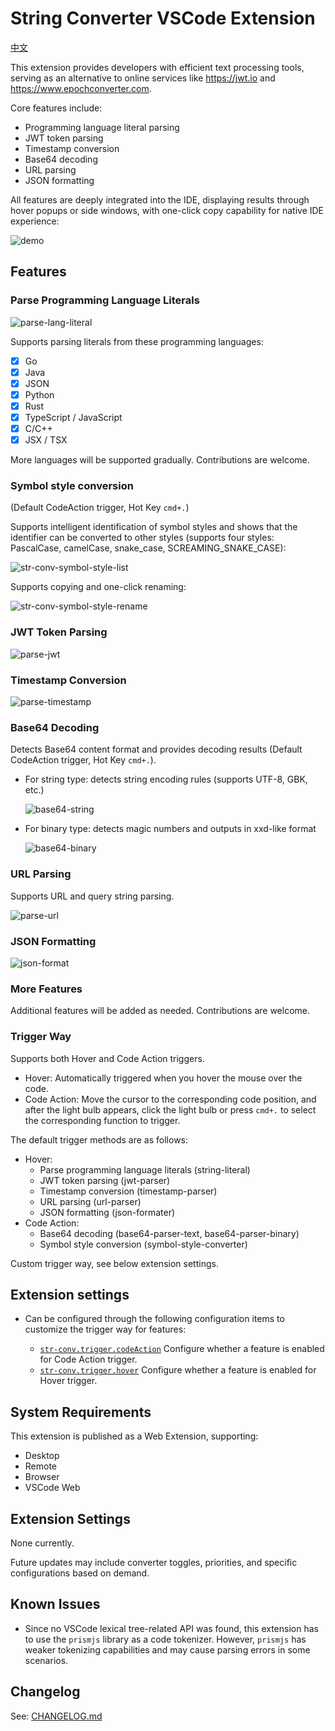 # String Converter VSCode Extension

[中文](./README_zh-CN.md)

This extension provides developers with efficient text processing tools, serving as an alternative to online services like https://jwt.io and https://www.epochconverter.com.

Core features include:

- Programming language literal parsing
- JWT token parsing
- Timestamp conversion
- Base64 decoding
- URL parsing
- JSON formatting

All features are deeply integrated into the IDE, displaying results through hover popups or side windows, with one-click copy capability for native IDE experience:

![demo](images/str-conv-demo.png)

## Features

### Parse Programming Language Literals

![parse-lang-literal](images/str-conv-lang-literal.png)

Supports parsing literals from these programming languages:

- [x] Go
- [x] Java
- [x] JSON
- [x] Python
- [x] Rust
- [x] TypeScript / JavaScript
- [x] C/C++
- [x] JSX / TSX

More languages will be supported gradually. Contributions are welcome.

### Symbol style conversion

(Default CodeAction trigger, Hot Key `cmd+.`)

Supports intelligent identification of symbol styles and shows that the identifier can be converted to other styles (supports four styles: PascalCase, camelCase, snake_case, SCREAMING_SNAKE_CASE):

![str-conv-symbol-style-list](images/str-conv-symbol-style-list.png)

Supports copying and one-click renaming:

![str-conv-symbol-style-rename](images/str-conv-symbol-style-rename.gif)

### JWT Token Parsing

![parse-jwt](images/str-conv-parse-jwt.png)

### Timestamp Conversion

![parse-timestamp](images/str-conv-parse-timestamp.png)

### Base64 Decoding

Detects Base64 content format and provides decoding results (Default CodeAction trigger, Hot Key `cmd+.`). 

- For string type: detects string encoding rules (supports UTF-8, GBK, etc.)

    ![base64-string](images/str-conv-parse-base64-string.png)

- For binary type: detects magic numbers and outputs in xxd-like format

   ![base64-binary](images/str-conv-parse-base64-binary.png)

### URL Parsing

Supports URL and query string parsing.

![parse-url](images/str-conv-parse-url.png)

### JSON Formatting

![json-format](images/str-conv-json-format.png)

### More Features

Additional features will be added as needed. Contributions are welcome.

### Trigger Way

Supports both Hover and Code Action triggers.

- Hover: Automatically triggered when you hover the mouse over the code.
- Code Action: Move the cursor to the corresponding code position, and after the light bulb appears, click the light bulb or press `cmd+.` to select the corresponding function to trigger.

The default trigger methods are as follows:

- Hover:
    - Parse programming language literals (string-literal)
    - JWT token parsing (jwt-parser)
    - Timestamp conversion (timestamp-parser)
    - URL parsing (url-parser)
    - JSON formatting (json-formater)
- Code Action:
    - Base64 decoding (base64-parser-text, base64-parser-binary)
    - Symbol style conversion (symbol-style-converter)

Custom trigger way, see below extension settings.

## Extension settings

- Can be configured through the following configuration items to customize the trigger way for features:

    - [`str-conv.trigger.codeAction`](vscode://settings/str-conv.trigger.codeAction) Configure whether a feature is enabled for Code Action trigger.
    - [`str-conv.trigger.hover`](vscode://settings/str-conv.trigger.hover) Configure whether a feature is enabled for Hover trigger.

## System Requirements

This extension is published as a Web Extension, supporting:
- Desktop
- Remote
- Browser
- VSCode Web

## Extension Settings

None currently.

Future updates may include converter toggles, priorities, and specific configurations based on demand.

## Known Issues

- Since no VSCode lexical tree-related API was found, this extension has to use the `prismjs` library as a code tokenizer. However, `prismjs` has weaker tokenizing capabilities and may cause parsing errors in some scenarios.

## Changelog

See: [CHANGELOG.md](CHANGELOG.md)